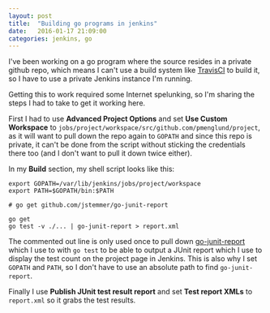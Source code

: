 ```yaml
---
layout: post
title:  "Building go programs in jenkins"
date:   2016-01-17 21:09:00
categories: jenkins, go
---
```

I've been working on a go program where the source resides in a private github repo, which means I can't use a build system like [TravisCI](https://travis-ci.org) to build it, so I have to use a private Jenkins instance I'm running.

Getting this to work required some Internet spelunking, so I'm sharing the steps I had to take to get it working here.

First I had to use **Advanced Project Options** and set **Use Custom Workspace** to
`jobs/project/workspace/src/github.com/pmenglund/project`, as it will want to pull down the repo again to `GOPATH` and since this repo is private, it can't be done from the script without sticking the credentials there too (and I don't want to pull it down twice either).

In my **Build** section, my shell script looks like this:

    export GOPATH=/var/lib/jenkins/jobs/project/workspace
    export PATH=$GOPATH/bin:$PATH

    # go get github.com/jstemmer/go-junit-report

    go get
    go test -v ./... | go-junit-report > report.xml

The commented out line is only used once to pull down [go-junit-report](https://github.com/jstemmer/go-junit-report) which I use to with `go test` to be able to output a JUnit report which I use to display the test count on the project page in Jenkins. This is also why I set `GOPATH` and `PATH`, so I don't have to use an absolute path to find `go-junit-report`.

Finally I use **Publish JUnit test result report** and set **Test report XMLs** to `report.xml` so it grabs the test results.
